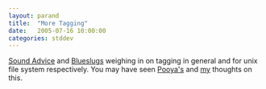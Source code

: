 ```yaml
---
layout: parand
title:  "More Tagging"
date:   2005-07-16 10:00:00
categories: stddev
---
```

[Sound Advice](/web/20101222040042/http://members.optusnet.com.au/benjamincarlyle/benjamin/blog/2005/07/16/#file-tagging) and [Blueslugs](/web/20101222040042/http://blueslugs.com/wordpress/index.php/archives/2005/07/12/tag1-delicious-style-file-tagging/) weighing in on tagging in general and for unix file system respectively. You may have seen [Pooya's](/web/20101222040042/http://www.pooya.com/poo/index.php/2005/07/13/tagging-powerpoint/) and [my](/web/20101222040042/http://www.parand.com/say/index.php/2005/07/14/generalized-tagging-tool/) thoughts on this.
